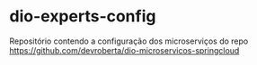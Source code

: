 # dio-experts-config
Repositório contendo a configuração dos microserviços do repo https://github.com/devroberta/dio-microservicos-springcloud

